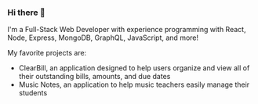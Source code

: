 ### Hi there 👋

I'm a Full-Stack Web Developer with experience programming with React, Node, Express, MongoDB, GraphQL, JavaScript, and more!

My favorite projects are: 
- ClearBill, an application designed to help users organize and view all of their outstanding bills, amounts, and due dates
- Music Notes, an application to help music teachers easily manage their students

<!--
**suejinkim20/suejinkim20** is a ✨ _special_ ✨ repository because its `README.md` (this file) appears on your GitHub profile.

Here are some ideas to get you started:

- 🔭 I’m currently working on ...
- 🌱 I’m currently learning ...
- 👯 I’m looking to collaborate on ...
- 🤔 I’m looking for help with ...
- 💬 Ask me about ...
- 📫 How to reach me: ...
- 😄 Pronouns: ...
- ⚡ Fun fact: ...
-->
